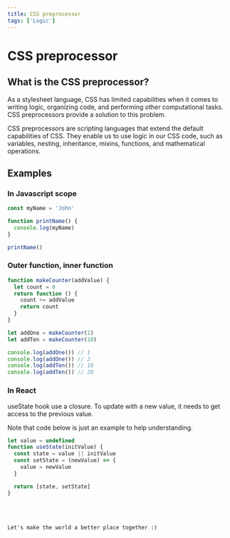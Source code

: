 ```yaml
---
title: CSS preprocessor
tags: ['Logic']
---
```


# CSS preprocessor

## What is the CSS preprocessor?

As a stylesheet language, CSS has limited capabilities when it comes to writing logic, organizing code, and performing other computational tasks. CSS preprocessors provide a solution to this problem.

CSS preprocessors are scripting languages that extend the default capabilities of CSS. They enable us to use logic in our CSS code, such as variables, nesting, inheritance, mixins, functions, and mathematical operations.

## Examples

### In Javascript scope

```js
const myName = 'John'

function printName() {
  console.log(myName)
}

printName()
```

### Outer function, inner function

```js
function makeCounter(addValue) {
  let count = 0
  return function () {
    count += addValue
    return count
  }
}

let addOne = makeCounter(1)
let addTen = makeCounter(10)

console.log(addOne()) // 1
console.log(addOne()) // 2
console.log(addTen()) // 10
console.log(addTen()) // 20
```

### In React

useState hook use a closure. To update with a new value, it needs to get access to the previous value.

Note that code below is just an example to help understanding.

```js
let value = undefined
function useState(initValue) {
  const state = value || initValue
  const setState = (newValue) => {
    value = newValue
  }

  return [state, setState]
}
```

<br>
<br>

```
Let's make the world a better place together :)
```
